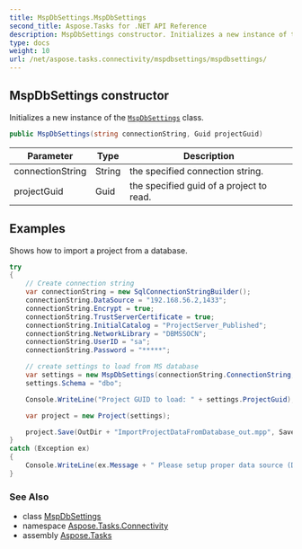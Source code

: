```yaml
---
title: MspDbSettings.MspDbSettings
second_title: Aspose.Tasks for .NET API Reference
description: MspDbSettings constructor. Initializes a new instance of the MspDbSettings class
type: docs
weight: 10
url: /net/aspose.tasks.connectivity/mspdbsettings/mspdbsettings/
---
```

## MspDbSettings constructor

Initializes a new instance of the [`MspDbSettings`](../) class.

```csharp
public MspDbSettings(string connectionString, Guid projectGuid)
```

| Parameter | Type | Description |
| --- | --- | --- |
| connectionString | String | the specified connection string. |
| projectGuid | Guid | the specified guid of a project to read. |

## Examples

Shows how to import a project from a database.

```csharp
try
{
    // Create connection string
    var connectionString = new SqlConnectionStringBuilder();
    connectionString.DataSource = "192.168.56.2,1433";
    connectionString.Encrypt = true;
    connectionString.TrustServerCertificate = true;
    connectionString.InitialCatalog = "ProjectServer_Published";
    connectionString.NetworkLibrary = "DBMSSOCN";
    connectionString.UserID = "sa";
    connectionString.Password = "*****";

    // create settings to load from MS database
    var settings = new MspDbSettings(connectionString.ConnectionString, new Guid("E6426C44-D6CB-4B9C-AF16-48910ACE0F54"));
    settings.Schema = "dbo";

    Console.WriteLine("Project GUID to load: " + settings.ProjectGuid);

    var project = new Project(settings);

    project.Save(OutDir + "ImportProjectDataFromDatabase_out.mpp", SaveFileFormat.Mpp);
}
catch (Exception ex)
{
    Console.WriteLine(ex.Message + " Please setup proper data source (DataSource, InitialCatalog etc)");
}
```

### See Also

* class [MspDbSettings](../)
* namespace [Aspose.Tasks.Connectivity](../../mspdbsettings/)
* assembly [Aspose.Tasks](../../../)


